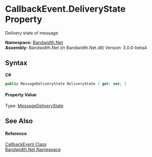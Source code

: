 ﻿# CallbackEvent.DeliveryState Property 
 

Delivery state of message

**Namespace:**&nbsp;<a href ="N_Bandwidth_Net.md">Bandwidth.Net</a><br />**Assembly:**&nbsp;Bandwidth.Net (in Bandwidth.Net.dll) Version: 3.0.0-beta4

## Syntax

**C#**<br />
``` C#
public MessageDeliveryState DeliveryState { get; set; }
```


#### Property Value
Type: <a href ="T_Bandwidth_Net_Api_MessageDeliveryState.md">MessageDeliveryState</a>

## See Also


#### Reference
<a href ="T_Bandwidth_Net_CallbackEvent.md">CallbackEvent Class</a><br /><a href ="N_Bandwidth_Net.md">Bandwidth.Net Namespace</a><br />
